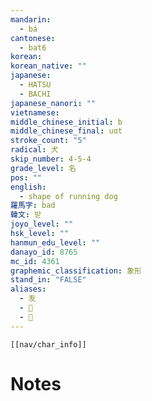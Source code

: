 ```yaml
---
mandarin:
  - bá
cantonese:
  - bat6
korean:
korean_native: ""
japanese:
  - HATSU
  - BACHI
japanese_nanori: ""
vietnamese:
middle_chinese_initial: b
middle_chinese_final: uɑt
stroke_count: "5"
radical: 犬
skip_number: 4-5-4
grade_level: 名
pos: ""
english:
  - shape of running dog
羅馬字: bad
韓文: 받
joyo_level: ""
hsk_level: ""
hanmun_edu_level: ""
danayo_id: 8765
mc_id: 4361
graphemic_classification: 象形
stand_in: "FALSE"
aliases:
  - 叐
  - 𡗜
  - 𤝜
---
```

```meta-bind-embed
[[nav/char_info]]
```

# Notes
